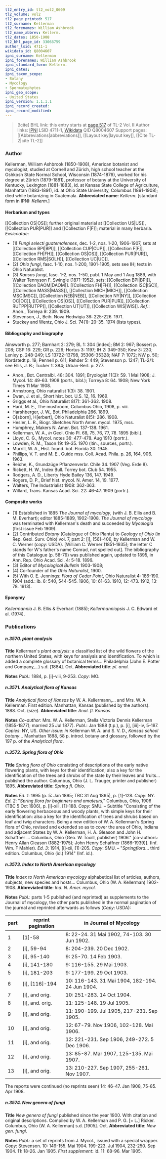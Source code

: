 ```yaml
---
tl2_entry_id: tl2_vol2_0609
tl2_volume: vol2
tl2_page_printed: 517
tl2_surname: Kellerman
tl2_forenames: William Ashbrook
tl2_name_abbrev: Kellerm.
tl2_dates: 1850-1908
tl2_bhl_page_id: 33068759
author_lsid: 4711-1
wikidata_id: Q8004607
ipni_surname: Kellerman
ipni_forenames: William Ashbrook
ipni_standard_form: Kellerm.
ipni_dates: 
ipni_taxon_scope: 
- Botany
- Mycology
- Spermatophytes
ipni_geo_scope: 
- United States
ipni_version: 1.1.1.1
ipni_record_created: 
ipni_record_modified:
---
```


> [!cite] BHL link: this entry starts at [page 517](https://www.biodiversitylibrary.org/page/33068759) of TL-2 Vol. II
> Author links: [IPNI](https://www.ipni.org/a/4711-1) LSID 4711-1, [Wikidata](https://www.wikidata.org/wiki/Q8004607) QID Q8004607
> Support pages: [[Abbreviations|abbreviations]], [[Layout key|layout key]], [[Cite TL-2|cite TL-2]]

### Author

Kellerman, William Ashbrook (1850-1908), American botanist and mycologist, studied at Cornell and Zürich, high school teacher at the Oshkosh State Normal School, Wisconsin (1874-1879), worked for his degree at Zürich (1879-1881), professor of botany at the University of Kentucky, Lexington (1881-1883), id. at Kansas State College of Agriculture, Manhattan (1883-1891), id. at Ohio State University, Columbus (1891-1908); died while botanizing in Guatemala. 
**Abbreviated name**: *Kellerm.* \[standard form in IPNI: *Kellerm.*\]

#### Herbarium and types

[[Collection OS|OS]]; further original material at [[Collection US|US]], [[Collection PUR|PUR]] and [[Collection F|F]]; material in many herbaria.
*Exsiccatae*:
- (1) *Fungi selecti guatemalenses*, dec. 1-2, nos. 1-20, 1906-1907, sets at [[Collection BPI|BPI]], [[Collection CUP|CUP]], [[Collection F|F]], [[Collection FH|FH]], [[Collection OS|OS]], [[Collection PUR|PUR]], [[Collection RMS|SOLH]], [[Collection UC|UC]].
- (2) *Ohio fungi*, fasc. 1-10, nos. 1-200, 1901-1905, sets see IH; texts in Ohio Naturalist.
- (3) *Kansas fungi*, fasc. 1-2, nos. 1-50, publ. 1 May and 1 Aug 1889, with Walter Tennyson F. Swingle (1871-1952), sets: [[Collection BPI|BPI]], [[Collection DAOM|DAOM]]. [[Collection FH|FH]], [[Collection ISC|ISC]], [[Collection MASS|MASS]], [[Collection MICH|MICH]], [[Collection MSC|MSC]], [[Collection NEB|NEB]], [[Collection NY|NY]], [[Collection OC|OC]], [[Collection OS|OS]], [[Collection PUR|PUR]], [[Collection RUTPP|RUTPP]], [[Collection UT|UT]], [[Collection WIS|WIS]].
*Ref*.: Anon., Torreya 9: 239. 1909.
- Stevenson, J., Beih. Nova Hedwigia 36: 225-226. 1971.
- Stuckey and Wentz, Ohio J. Sci. 74(1): 20-35. 1974 (lists types).

#### Bibliography and biography

Ainsworth p. 277; Barnhart 2: 279; BL 1: 304 \[index\]; BM 2: 967; Bossert p. 208; CSP 16: 229; GR p. 226; Hortus 3: 1197; IH 2: 349-350; Kew 3: 230; Lenley p. 248-249; LS 13722-13798, 35306-35328; NAF 7: 1072; NW p. 50; Nordstedt p. 19; Pennell p. 611; Rehder 5: 449; Stevenson p. 1247; TL-2/1: see Ellis, J. B.; Tucker 1: 384; Urban-Berl. p. 277.
- Anon., Bot. Centralbl. 48: 304. 1891; Bryologist 11(3): 59. 1 Mai 1908; J. Mycol. 14: 49-63. 1908 (portr., bibl.); Torreya 8: 64. 1908; New York Times 11 Mar 1908.
- Armstrong, Ohio naturalist 1(3): 38. 1901.
- Ewan, J. et al., Short hist. bot. U.S. 12, 16. 1969.
- Griggs et al., Ohio Naturalist 8(7): 361-362. 1908.
- Hard, M. E., The mushroom, Columbus Ohio, 1908, p. viii.
- Harshberger, J. W., Bot. Philadelphia 266. 1899.
- O\[sborn\], H\[erbert\], Ohio Naturalist 8(5): 286. 1908.
- Hesler, L. R., Biogr. Sketches North Amer. mycol. 1975, mss.
- Humphrey, Makers N. Amer. Bot. 137-138. 1961.
- Kellerman, W. A., *in* Geol. Ohio Pl. 68, 75, 76, 77, 78. 1895 (bibl.).
- Lloyd, C. G., Mycol. notes 36: 477-478. Aug 1910 (portr.).
- Lowden, R. M., Taxon 19: 19-35. 1970 (itin., sources, portr.).
- Murrill, W. A., Hist. found. bot. Florida 30. 1945.
- Phillips, V. T. and M. E., Guide mss. Coll. Acad. Phila. p. 26, 164, 906. 1963.
- Reiche, K., Grundzüge Pflanzenverbr. Chile 34. 1907 (Veg. Erde 8).
- Rickett, H. W., Index Bull. Torrey bot. Club 54. 1955.
- Rodgers, A. D., Liberty Hyde Bailey 136, 147. 1949.
- Rogers, D. P., Brief hist. mycol. N. Amer. 14, 19. 1977.
- Walters, The Industrialist 1908: 362-363.
- Willard, Trans. Kansas Acad. Sci. 22: 46-47. 1909 (portr.).

#### Composite works

- (1) Established in 1885 *The Journal of mycology*, (with J. B. Ellis and B. M. Everhart); editor 1885-1889, 1902-1908. *The Journal of mycology* was terminated with Kellerman's death and succeeded by *Mycologia* (first issue Feb 1909).
- (2) Contributed *Botany* (Catalogue of Ohio Plants) to *Geology of Ohio* (in Rep. Geol. Surv. Ohio) vol. 7, part 2: \[i\], \[56\]-406, by Kellerman and W. C. Werner (*copy*: USDA). \[William C. Werner (1851-1935); the letter C stands for W's father's name Conrad, not spelled out\]. The bibliography of this Catalogue (p. 58-79) was published again, updated to 1895, in Ann. Rep. Ohio Acad. Sci. 4: 5-18. 1896.
- (3) Editor of *Mycological Bulletin* 1903-1908;
- (4) Co-founder of the *Ohio Naturalist*, 1900.
- (5) With O. E. Jennings: *Flora of Cedar Point*, Ohio Naturalist 4: 186-190. 1904 (add.: ib. 6: 540, 544-545. 1906, 10: 61-63. 1910, 12: 473. 1912, 13: 78. 1913).

#### Eponymy

*Kellermannia* J. B. Ellis & Everhart (1885); *Kellermanniopsis* J. C. Edward et al. (1974).

### Publications

##### n.3570. plant analysis

**Title**
Kellerman's *plant analysis*: a classified list of the wild flowers of the northern United States, with keys for analysis and identification. To which is added a complete glossary of botanical terms... Philadelphia (John E. Potter and Company,...) s.d. \[1884\]. Oct.
**Abbreviated title**: *pl. anal.*

**Notes**
*Publ*.: 1884, p. \[i\]-viii, 9-253. *Copy*: MO.

##### n.3571. Analytical flora of Kansas

**Title**
*Analytical flora of Kansas* by W. A. Kellermann,... and Mrs. W. A. Kellerman. First edition. Manhattan, Kansas (published by the authors). 1888. Oct. (size).
**Abbreviated title**: *Anal. fl. Kansas*.

**Notes**
*Co-author*: Mrs. W. A. Kellerman, Stella Victoria Dennis Kellerman (1855-1877); married 25 Jul 1877).
*Publ*.: Jan 1888 (t.p.), p. \[i\], \[iii\]-iv, 5-197. *Copies*: NY, US.
*Other issue*: *in* Kellerman W. A. and S. V. D., *Kansas school botany*... Manhattan 1888, 58 p. introd. botany and glossary, followed by the 197 p. of the *Analytical flora*.

##### n.3572. Spring flora of Ohio

**Title**
*Spring flora of Ohio* consisting of descriptions of the early native flowering plants, with keys for their identification; also a key for the identification of the trees and shrubs of the state by their leaves and fruits... published the author. Columbus, Ohio (J. L. Trauger, printer and publisher) 1895.
**Abbreviated title**: *Spring fl. Ohio*.

**Notes**
*Ed. 1*: 1895 (p. 5: Jan 1895; TBC 31 Aug 1895), p. \[1\]-128. *Copy*: NY.
*Ed. 2*: "*Spring flora for beginners and amateurs*," Columbus, Ohio, 1906 (TBC 5 Oct 1906), p. \[i\]-xiii, \[1\]-188. *Copy*: SMU. – Subtitle "Consisting of the early flowering herbaceous and woody plants, with simple keys for their identification: also a key for the identification of trees and shrubs based on leaf and twig characters. Being a new edition of W. A. Kellerman's Spring flora of Ohio, revised and extended so as to cover the area of Ohio, Indiana and adjacent States by W. A. Kellerman, H. A. Gleason and John H. Schaffner ... Columbus, Ohio (Geo. W. Tooill, publisher) 1906." \[co-authors: Henry Allan Gleason (1882-1975); John Henry Schaffner (1866-1939)\]. (Inf. Wm. F Mahler).
*Ed. 3*: 1914, \[i\]-xii, \[1\]-205. *Copy*: SMU. – "*Springflora*... third edition. Columbus, Ohio (id.) 1914" (Inf. id.).

##### n.3573. Index to North American mycology

**Title**
*Index to North American mycology* alphabetical list of articles, authors, subjects, new species and hosts... Columbus, Ohio (W. A. Kellerman) 1902-1908.
**Abbreviated title**: *Ind. N. Amer. mycol.*

**Notes**
*Publ*.: parts 1-5 published (and reprinted) as supplements to the Journal of mycology, the other parts published in the normal pagination of the journal and reprinted afterwards as follows (*Copy*: USDA):

|part	|reprint pagination	|in Journal of Mycology|
|---	|---	|---	|
|1	|\[1\]-58	|8: 22-24. 31 Mai 1902, 74-103. 30 Jun 1902.|
|2	|\[i\], 59-94	|8: 204-239. 20 Dec 1902.|
|3	|\[i\], 95-140	|9: 25-70. 14 Feb 1903.|
|4	|\[i\], 141-180	|9: 116-155. 29 Mai 1903.|
|5	|\[i\], 181-203	|9: 177-199. 29 Oct 1903.|
|6	|\[i\], \[116\]-194	|10: 116-143. 31 Mai 1904, 182-194. 24 Jun 1904.|
|7	|\[i\], and orig.	|10: 251-283. 14 Oct 1904.|
|8	|\[i\], and. orig.	|11: 125-148. 19 Jul 1905.|
|9	|\[i\], and orig.	|11: 190-199. Jul 1905, 217-231. Sep 1905.|
|10	|\[i\], and orig.	|12: 67-79. Nov 1906, 102-128. Mai 1906.|
|11	|\[i\], and orig.	|12: 221-231. Sep 1906, 249-272. 5 Dec 1906.|
|12	|\[i\], and orig.	|13: 85-87. Mar 1907, 125-135. Mai 1907.|
|13	|\[i\], and orig.	|13: 210-227. Sep 1907, 255-261. Nov 1907.|

The reports were continued (no reprints seen) 14: 46-47. Jan 1908, 75-85. Apr 1908.

##### n.3574. New genera of fungi

**Title**
*New genera of fungi* published since the year 1900. With citation and original descriptions. Compiled by W. A. Kellerman and P. G. \[= L.\] Ricker. Columbus, Ohio (W. A. Kellerman) s.d. \[1905\]. Oct.
**Abbreviated title**: *New gen. fungi*.

**Notes**
*Publ*.: a set of reprints from J. Mycol., issued with a special wrapper. *Copy*: Stevenson. 10: 149-155. Mai 1904. 199-223. Jul 1904, 232-250. Sep 1904.
11: 18-26. Jan 1905.
*First supplement*: id. 11: 68-96. Mar 1905.

